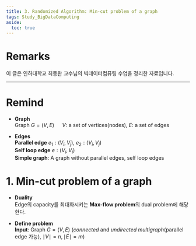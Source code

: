 ```yaml
---
title: 3. Randomized Algorithm: Min-cut problem of a graph
tags: Study_BigDataComputing
aside:
  toc: true
---
```


# Remarks
이 글은 인하대학교 최동완 교수님의 빅데이터컴퓨팅 수업을 정리한 자료입니다.

<!--more-->

---

# Remind
- **Graph**  
Graph $G = (V, E)$  &emsp; $V$: a set of vertices(nodes), $E$: a set of edges

- **Edges**  
**Parallel edge** $e_1: (V_i, V_j), \ e_2: (V_i, V_j)$  
**Self loop edge** $e: (V_i, V_i)$  
**Simple graph**: A graph without parallel edges, self loop edges


# 1. Min-cut problem of a graph
- **Duality**  
Edge의 capacity를 최대화시키는 **Max-flow problem**의 dual problem에 해당한다.

- **Define problem**  
**Input**: Graph $G = (V, E)$ (*connected* and *undirected* *multigraph*(parallel edge 가능), $\mid V \mid = n, \mid E \mid = m$)  

